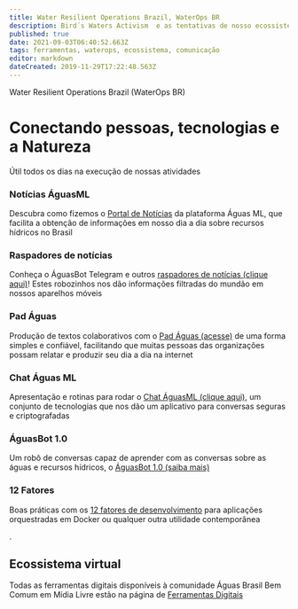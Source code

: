```yaml
---
title: Water Resilient Operations Brazil, WaterOps BR
description: Bird´s Waters Activism  e as tentativas de nosso ecossistema comunicativo
published: true
date: 2021-09-03T06:40:52.663Z
tags: ferramentas, waterops, ecossistema, comunicação
editor: markdown
dateCreated: 2019-11-29T17:22:48.563Z
---
```


Water Resilient Operations Brazil (WaterOps BR)


# Conectando pessoas, tecnologias e a Natureza
Útil todos os dias na execução de nossas atividades

### Notícias ÁguasML
Descubra como fizemos o [Portal de Notícias](https://ciclos.aguas.ml/plataforma/raspadores/noticias-aguasml "Portal de Notícias ÁguasML") da plataforma Águas ML, que facilita a obtenção de informações em nosso dia a dia sobre recursos hídricos no Brasil

### Raspadores de notícias
Conheça o ÁguasBot Telegram e outros [raspadores de notícias (clique aqui)](https://ciclos.aguas.ml/plataforma/raspadores "Raspadores ÁguasML")! Estes robozinhos nos dão informações filtradas do mundão em nossos aparelhos móveis

### Pad Águas 
Produção de textos colaborativos com o [Pad Águas (acesse)](https://pad.aguas.ml") de uma forma simples e confiável, facilitando que muitas pessoas das organizações possam relatar e produzir seu dia a dia na internet

### Chat Águas ML
Apresentação e rotinas para rodar o [Chat ÁguasML (clique aqui)](https://ciclos.aguas.ml/plataforma/ferramentas/waterchat "Chat Águas ML"), um conjunto de tecnologias que nos dão um aplicativo para conversas seguras e criptografadas

### ÁguasBot 1.0
Um robô de conversas capaz de aprender com as conversas sobre as águas e recursos hídricos, o [ÁguasBot 1.0 (saiba mais)](https://ciclos.aguas.ml/plataforma/ferramentas/aguas-bot-1-0 "Chat Águas ML")

### 12 Fatores
Boas práticas com os [12 fatores de desenvolvimento](https://ciclos.aguas.ml/plataforma/ferramentas/12factors) para aplicações orquestradas em Docker ou qualquer outra utilidade contemporânea

.
## Ecossistema virtual

Todas as ferramentas digitais disponíveis à comunidade Águas Brasil Bem Comum em Mídia Livre estão na página de [Ferramentas Digitais](/pt-br/plataforma/digitais)

